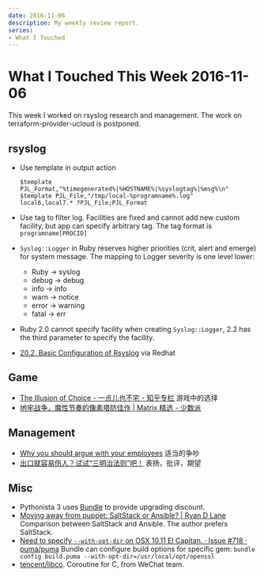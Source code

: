 ```yaml
---
date: 2016-11-06
description: My weekly review report.
series:
- What I Touched
---
```


# What I Touched This Week 2016-11-06


This week I worked on rsyslog research and management. The work on terraform-provider-ucloud is postponed. 

<!--more-->

## rsyslog

* Use template in output action

    ```
    $template PJL_Format,"%timegenerated%|%HOSTNAME%|%syslogtag%|%msg%\n"
    $template PJL_File,"/tmp/local-%programname%.log"
    local6,local7.* ?PJL_File;PJL_Format
    ```

* Use tag to filter log. Facilities are fixed and cannot add new custom facility, but app can specify arbitrary tag. The tag format is `programname[PROCID]`
* `Syslog::Logger` in Ruby reserves higher priorities (crit, alert and emerge) for system message. The mapping to Logger severity is one level lower:
    * Ruby -\> syslog
    * debug -\> debug
    * info -\> info
    * warn -\> notice
    * error -\> warning
    * fatal -\> err
* Ruby 2.0 cannot specify facility when creating `Syslog::Logger`, 2.2 has the third parameter to specify the facility.
* [20.2. Basic Configuration of Rsyslog][1] via Redhat

## Game

* [The Illusion of Choice - 一点儿也不宅 - 知乎专栏][2] 游戏中的选择
* [地牢战争，魔性节奏的像素塔防佳作 | Matrix 精选 - 少数派][3]

## Management

* [Why you should argue with your employees][4] 适当的争吵
* [出口就容易伤人？试试“三明治法则”吧！][5] 表扬，批评，期望

## Misc

* Pythonista 3 uses [Bundle][6] to provide upgrading discount.
* [Moving away from puppet: SaltStack or Ansible? | Ryan D Lane][7] Comparison between SaltStack and Ansible. The author prefers SaltStack.
* [Need to specify `--with-opt-dir` on OSX 10.11 El Capitan. · Issue #718 · puma/puma][8] Bundle can configure build options for specific gem: `bundle config build.puma --with-opt-dir=/usr/local/opt/openssl`
* [tencent/libco][9]. Coroutine for C, from WeChat team.

[1]:    https://access.redhat.com/documentation/en-US/Red_Hat_Enterprise_Linux/7/html/System_Administrators_Guide/s1-basic_configuration_of_rsyslog.html
[2]:    https://zhuanlan.zhihu.com/p/23314649
[3]:    http://sspai.com/35894
[4]:    https://m.signalvnoise.com/why-you-should-argue-with-your-employees-ab8189fcd1c4#.khcwz2hp0
[5]:    http://mp.weixin.qq.com/s?__biz=MjM5NjAyMDE5Mg==&mid=2649813638&idx=1&sn=3badc5dbbb3fa6c31a493d5c2948eaa1&chksm=beebf809899c711f00a2b54cd67e7a161d8b6f11079fc650cad9400bc6f7c7342c97d870af77&scene=0#rd
[6]:    https://appsto.re/cn/qjJ_cb.i
[7]:    http://ryandlane.com/blog/2014/08/04/moving-away-from-puppet-saltstack-or-ansible/
[8]:    https://github.com/puma/puma/issues/718
[9]:    https://github.com/tencent/libco

